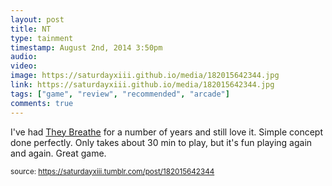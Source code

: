 ```yaml
---
layout: post
title: NT
type: tainment
timestamp: August 2nd, 2014 3:50pm
audio: 
video: 
image: https://saturdayxiii.github.io/media/182015642344.jpg
link: https://saturdayxiii.github.io/media/182015642344.jpg
tags: ["game", "review", "recommended", "arcade"]
comments: true
---
```


I've had <a href="https://store.steampowered.com/app/294140/They_Breathe/" target="_blank">They Breathe</a> for a number of years and still love it. Simple concept done perfectly. Only takes about 30 min to play, but it's fun playing again and again. Great game.
<br/>
 
  
<small>source: https://saturdayxiii.tumblr.com/post/182015642344</small>